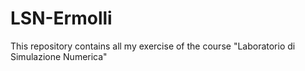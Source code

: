 # LSN-Ermolli
This repository contains all my exercise of the course "Laboratorio di Simulazione Numerica"
